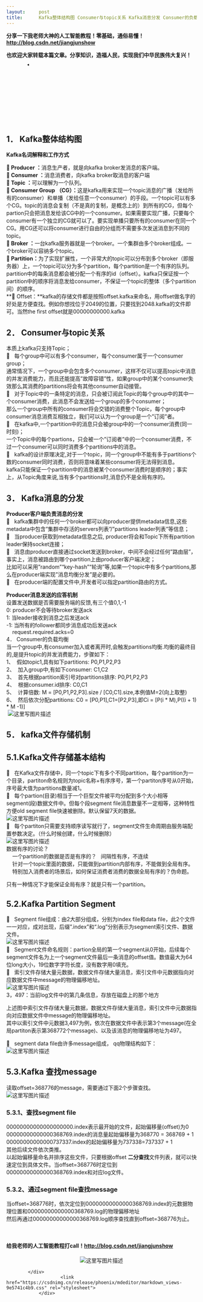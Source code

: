 ```yaml
---
layout:     post
title:      Kafka整体结构图 Consumer与topic关系 Kafka消息分发 Consumer的负载均衡 Kafka文件存
---
```

<div id="article_content" class="article_content clearfix csdn-tracking-statistics" data-pid="blog" data-mod="popu_307" data-dsm="post">
								            <div id="content_views" class="markdown_views prism-atom-one-dark">
							<!-- flowchart 箭头图标 勿删 -->
							<svg xmlns="http://www.w3.org/2000/svg" style="display: none;"><path stroke-linecap="round" d="M5,0 0,2.5 5,5z" id="raphael-marker-block" style="-webkit-tap-highlight-color: rgba(0, 0, 0, 0);"></path></svg>
							<p><strong>分享一下我老师大神的人工智能教程！零基础，通俗易懂！<a href="https://blog.csdn.net/jiangjunshow/article/details/77338485" rel="nofollow">http://blog.csdn.net/jiangjunshow</a></strong></p><p></p><p><strong>也欢迎大家转载本篇文章。分享知识，造福人民，实现我们中华民族伟大复兴！</strong></p><p></p><div class="markdown_views prism-atom-one-dark">       <!-- flowchart &#31661;&#22836;&#22270;&#26631; &#21247;&#21024; -->       <svg xmlns="http://www.w3.org/2000/svg"><path id="raphael-marker-block" stroke-linecap="round" d="M 5 0 L 0 2.5 L 5 5 Z"></path></svg>       <h2 id="1-kafka整体结构图"><a></a>1． Kafka整体结构图</h2><p><strong>Kafka名词解释和工作方式</strong></p><p><strong> Producer ：</strong>消息生产者，就是向kafka broker发消息的客户端。 <br><strong> Consumer ：</strong>消息消费者，向kafka broker取消息的客户端 <br><strong> Topic ：</strong>可以理解为一个队列。 <br><strong> Consumer Group （CG）：</strong>这是kafka用来实现一个topic消息的广播（发给所有的consumer）和单播（发给任意一个consumer）的手段。一个topic可以有多个CG。topic的消息会复制（不是真的复制，是概念上的）到所有的CG，但每个partion只会把消息发给该CG中的一个consumer。如果需要实现广播，只要每个consumer有一个独立的CG就可以了。要实现单播只要所有的consumer在同一个CG。用CG还可以将consumer进行自由的分组而不需要多次发送消息到不同的topic。 <br><strong> Broker ：</strong>一台kafka服务器就是一个broker。一个集群由多个broker组成。一个broker可以容纳多个topic。 <br><strong> Partition：</strong>为了实现扩展性，一个非常大的topic可以分布到多个broker（即服务器）上，一个topic可以分为多个partition，每个partition是一个有序的队列。partition中的每条消息都会被分配一个有序的id（offset）。kafka只保证按一个partition中的顺序将消息发给consumer，不保证一个topic的整体（多个partition间）的顺序。 <br>** Offset：**kafka的存储文件都是按照offset.kafka来命名，用offset做名字的好处是方便查找。例如你想找位于2049的位置，只要找到2048.kafka的文件即可。当然the first offset就是00000000000.kafka</p><h2 id="2-consumer与topic关系"><a></a>2． Consumer与topic关系</h2><p>本质上kafka只支持Topic； <br>   每个group中可以有多个consumer，每个consumer属于一个consumer group； <br>通常情况下，一个group中会包含多个consumer，这样不仅可以提高topic中消息的并发消费能力，而且还能提高”故障容错”性，如果group中的某个consumer失效那么其消费的partitions将会有其他consumer自动接管。 <br>   对于Topic中的一条特定的消息，只会被订阅此Topic的每个group中的其中一个consumer消费，此消息不会发送给一个group的多个consumer； <br>那么一个group中所有的consumer将会交错的消费整个Topic，每个group中consumer消息消费互相独立，我们可以认为一个group是一个”订阅”者。 <br>   在kafka中,一个partition中的消息只会被group中的一个consumer消费(同一时刻)； <br>一个Topic中的每个partions，只会被一个”订阅者”中的一个consumer消费，不过一个consumer可以同时消费多个partitions中的消息。 <br>   kafka的设计原理决定,对于一个topic，同一个group中不能有多于partitions个数的consumer同时消费，否则将意味着某些consumer将无法得到消息。 <br>kafka只能保证一个partition中的消息被某个consumer消费时是顺序的；事实上，从Topic角度来说,当有多个partitions时,消息仍不是全局有序的。</p><h2 id="3-kafka消息的分发"><a></a>3． Kafka消息的分发</h2><p><strong>Producer客户端负责消息的分发</strong> <br>   kafka集群中的任何一个broker都可以向producer提供metadata信息,这些metadata中包含”集群中存活的servers列表”/”partitions leader列表”等信息； <br>   当producer获取到metadata信息之后, producer将会和Topic下所有partition leader保持socket连接； <br>   消息由producer直接通过socket发送到broker，中间不会经过任何”路由层”，事实上，消息被路由到哪个partition上由producer客户端决定； <br>比如可以采用”random”“key-hash”“轮询”等,如果一个topic中有多个partitions,那么在producer端实现”消息均衡分发”是必要的。 <br>   在producer端的配置文件中,开发者可以指定partition路由的方式。</p><p><strong>Producer消息发送的应答机制</strong> <br>设置发送数据是否需要服务端的反馈,有三个值0,1,-1 <br>0: producer不会等待broker发送ack  <br>1: 当leader接收到消息之后发送ack  <br>-1: 当所有的follower都同步消息成功后发送ack <br>    request.required.acks=0 <br>4． Consumer的负载均衡 <br>当一个group中,有consumer加入或者离开时,会触发partitions均衡.均衡的最终目的,是提升topic的并发消费能力，步骤如下： <br>1、  假如topic1,具有如下partitions: P0,P1,P2,P3 <br>2、  加入group中,有如下consumer: C1,C2 <br>3、  首先根据partition索引号对partitions排序: P0,P1,P2,P3 <br>4、  根据consumer.id排序: C0,C1 <br>5、  计算倍数: M = [P0,P1,P2,P3].size / [C0,C1].size,本例值M=2(向上取整) <br>6、  然后依次分配partitions: C0 = [P0,P1],C1=[P2,P3],即Ci = [P(i * M),P((i + 1) * M -1)] <br> <img title="" alt="这里写图片描述" src="https://img-blog.csdn.net/20170618221738559?watermark/2/text/aHR0cDovL2Jsb2cuY3Nkbi5uZXQvdG90b3R1enVvcXVhbg==/font/5a6L5L2T/fontsize/400/fill/I0JBQkFCMA==/dissolve/70/gravity/SouthEast"></p><h2 id="5-kafka文件存储机制"><a></a>5． kafka文件存储机制</h2><h2 id="51kafka文件存储基本结构"><a></a>5.1.Kafka文件存储基本结构</h2><p>   在Kafka文件存储中，同一个topic下有多个不同partition，每个partition为一个目录，partiton命名规则为topic名称+有序序号，第一个partiton序号从0开始，序号最大值为partitions数量减1。 <br>   每个partion(目录)相当于一个巨型文件被平均分配到多个大小相等segment(段)数据文件中。但每个段segment file消息数量不一定相等，这种特性方便old segment file快速被删除。默认保留7天的数据。 <br><img title="" alt="这里写图片描述" src="https://img-blog.csdn.net/20170618221800429?watermark/2/text/aHR0cDovL2Jsb2cuY3Nkbi5uZXQvdG90b3R1enVvcXVhbg==/font/5a6L5L2T/fontsize/400/fill/I0JBQkFCMA==/dissolve/70/gravity/SouthEast">  <br>   每个partiton只需要支持顺序读写就行了，segment文件生命周期由服务端配置参数决定。（什么时候创建，什么时候删除） <br><img title="" alt="这里写图片描述" src="https://img-blog.csdn.net/20170618221821054?watermark/2/text/aHR0cDovL2Jsb2cuY3Nkbi5uZXQvdG90b3R1enVvcXVhbg==/font/5a6L5L2T/fontsize/400/fill/I0JBQkFCMA==/dissolve/70/gravity/SouthEast">  <br>数据有序的讨论？ <br>    一个partition的数据是否是有序的？   间隔性有序，不连续 <br>    针对一个topic里面的数据，只能做到partition内部有序，不能做到全局有序。 <br>    特别加入消费者的场景后，如何保证消费者消费的数据全局有序的？伪命题。</p><p>只有一种情况下才能保证全局有序？就是只有一个partition。</p><h2 id="52kafka-partition-segment"><a></a>5.2.Kafka Partition Segment</h2><p>   Segment file组成：由2大部分组成，分别为index file和data file，此2个文件一一对应，成对出现，后缀”.index”和“.log”分别表示为segment索引文件、数据文件。 <br><img title="" alt="这里写图片描述" src="https://img-blog.csdn.net/20170618221848305?watermark/2/text/aHR0cDovL2Jsb2cuY3Nkbi5uZXQvdG90b3R1enVvcXVhbg==/font/5a6L5L2T/fontsize/400/fill/I0JBQkFCMA==/dissolve/70/gravity/SouthEast">  <br>   Segment文件命名规则：partion全局的第一个segment从0开始，后续每个segment文件名为上一个segment文件最后一条消息的offset值。数值最大为64位long大小，19位数字字符长度，没有数字用0填充。 <br>   索引文件存储大量元数据，数据文件存储大量消息，索引文件中元数据指向对应数据文件中message的物理偏移地址。 <br><img title="" alt="这里写图片描述" src="https://img-blog.csdn.net/20170618221920013?watermark/2/text/aHR0cDovL2Jsb2cuY3Nkbi5uZXQvdG90b3R1enVvcXVhbg==/font/5a6L5L2T/fontsize/400/fill/I0JBQkFCMA==/dissolve/70/gravity/SouthEast">  <br>3，497：当前log文件中的第几条信息，存放在磁盘上的那个地方</p><p>上述图中索引文件存储大量元数据，数据文件存储大量消息，索引文件中元数据指向对应数据文件中message的物理偏移地址。 <br>其中以索引文件中元数据3,497为例，依次在数据文件中表示第3个message(在全局partiton表示第368772个message)、以及该消息的物理偏移地址为497。</p><p>   segment data file由许多message组成， qq物理结构如下： <br><img title="" alt="这里写图片描述" src="https://img-blog.csdn.net/20170618222007669?watermark/2/text/aHR0cDovL2Jsb2cuY3Nkbi5uZXQvdG90b3R1enVvcXVhbg==/font/5a6L5L2T/fontsize/400/fill/I0JBQkFCMA==/dissolve/70/gravity/SouthEast"></p><h2 id="53kafka-查找message"><a></a>5.3.Kafka 查找message</h2><p>读取offset=368776的message，需要通过下面2个步骤查找。 <br><img title="" alt="这里写图片描述" src="https://img-blog.csdn.net/20170618222025979?watermark/2/text/aHR0cDovL2Jsb2cuY3Nkbi5uZXQvdG90b3R1enVvcXVhbg==/font/5a6L5L2T/fontsize/400/fill/I0JBQkFCMA==/dissolve/70/gravity/SouthEast">  </p><h3 id="531查找segment-file"><a></a>5.3.1、查找segment file</h3><p>00000000000000000000.index表示最开始的文件，起始偏移量(offset)为0 <br>00000000000000368769.index的消息量起始偏移量为368770 = 368769 + 1 <br>00000000000000737337.index的起始偏移量为737338=737337 + 1 <br>其他后续文件依次类推。 <br>以起始偏移量命名并排序这些文件，只要根据offset <strong>二分查找</strong>文件列表，就可以快速定位到具体文件。当offset=368776时定位到00000000000000368769.index和对应log文件。</p><h3 id="532通过segment-file查找message"><a></a>5.3.2、通过segment file查找message</h3><p>当offset=368776时，依次定位到00000000000000368769.index的元数据物理位置和00000000000000368769.log的物理偏移地址 <br>然后再通过00000000000000368769.log顺序查找直到offset=368776为止。</p>            </div><p></p><strong></strong><h4>给我老师的人工智能教程打call！<a href="https://blog.csdn.net/jiangjunshow/article/details/77338485" rel="nofollow">http://blog.csdn.net/jiangjunshow</a></h4><div align="center"><img title="" alt="这里写图片描述" src="https://img-blog.csdn.net/20161220210733446?watermark/2/text/aHR0cDovL2Jsb2cuY3Nkbi5uZXQvc3VuaHVhcWlhbmcx/font/5a6L5L2T/fontsize/400/fill/I0JBQkFCMA==/dissolve/70/gravity/SouthEast"></div>

            </div>
						<link href="https://csdnimg.cn/release/phoenix/mdeditor/markdown_views-9e5741c4b9.css" rel="stylesheet">
                </div>